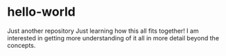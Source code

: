 # hello-world
Just another repository
Just learning how this all fits together!
I am interested in getting more understanding of it all in more detail beyond the concepts. 
